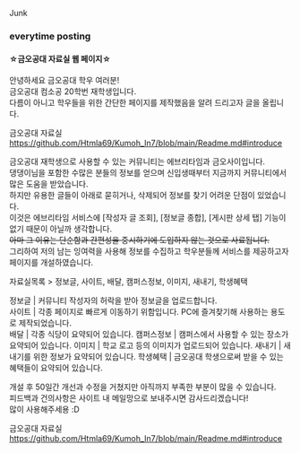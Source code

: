 Junk


### everytime posting

#### ☆금오공대 자료실 웹 페이지☆

안녕하세요 금오공대 학우 여러분!  
금오공대 컴소공 20학번 재학생입니다.  
다름이 아니고 학우들을 위한 간단한 페이지를 제작했음을 알려 드리고자 글을 올립니다.  

금오공대 자료실  
https://github.com/Htmla69/Kumoh_In7/blob/main/Readme.md#introduce

금오공대 재학생으로 사용할 수 있는 커뮤니티는 에브리타임과 금오사이입니다.  
댕댕이님을 포함한 수많은 분들의 정보를 얻으며 신입생때부터 지금까지 커뮤니티에서 많은 도움을 받았습니다.  
하지만 유용한 글들이 아래로 묻히거나, 삭제되어 정보를 찾기 어려운 단점이 있었습니다.  
이것은 에브리타임 서비스에 [작성자 글 조회], [정보글 종합], [게시판 상세 탭] 기능이 없기 때문이 아닐까 생각합니다.   
~~아마 그 이유는 단순함과 간편성을 중시하기에 도입하지 않는 것으로 사료됩니다.~~  
그리하여 저의 남는 잉여력을 사용해 정보를 수집하고 학우분들께 서비스를 제공하고자 페이지를 개설하였습니다.  

자료실목록 > 정보글, 사이트, 배달, 캠퍼스정보, 이미지, 새내기, 학생혜택  

정보글 | 커뮤니티 작성자의 허락을 받아 정보글을 업로드합니다.  
사이트 | 각종 페이지로 빠르게 이동하기 위함입니다. PC에 즐겨찾기해 사용하는 용도로 제작되었습니다.  
배달 | 각종 식당이 요약되어 있습니다.
캠퍼스정보 | 캠퍼스에서 사용할 수 있는 장소가 요약되어 있습니다.
이미지 | 학교 로고 등의 이미지가 업로드되어 있습니다.
새내기 | 새내기를 위한 정보가 요약되어 있습니다.
학생혜택 | 금오공대 학생으로써 받을 수 있는 혜택들이 요약되어 있습니다.

개설 후 50일간 개선과 수정을 거쳤지만 아직까지 부족한 부분이 많을 수 있습니다.  
피드백과 건의사항은 사이트 내 메일망으로 보내주시면 감사드리겠습니다!  
많이 사용해주세용 :D  

금오공대 자료실  
https://github.com/Htmla69/Kumoh_In7/blob/main/Readme.md#introduce
